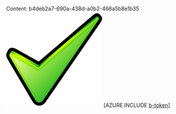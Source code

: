 Content: b4deb2a7-690a-438d-a0b2-466a5b8e1b35![image](e69c1068-0371-434c-afb5-d6e16808eebc.png)
[AZURE.INCLUDE [b-token](74f202e4-a3bb-400c-a410-05b341f2fdee.md)]
